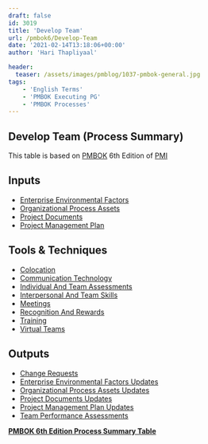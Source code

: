 ```yaml
---
draft: false
id: 3019   
title: 'Develop Team'
url: /pmbok6/Develop-Team
date: '2021-02-14T13:18:06+00:00'
author: 'Hari Thapliyaal'

header:
  teaser: /assets/images/pmblog/1037-pmbok-general.jpg
tags:
    - 'English Terms'
    - 'PMBOK Executing PG'
    - 'PMBOK Processes'
---
```


## Develop Team (Process Summary)

This table is based on [PMBOK](https://www.pmi.org/pmbok-guide-standards) 6th Edition of [PMI](https://www.pmi.org)

## **Inputs**

- [Enterprise Environmental Factors](/pmbok6/enterprise-environmental-factors)
- [Organizational Process Assets](/pmbok6/organizational-process-assets)
- [Project Documents](/pmbok6/project-documents)
- [Project Management Plan](/pmbok6/project-management-plan)

## **Tools & Techniques**

- [Colocation](/pmbok6/colocation)
- [Communication Technology](/pmbok6/communication-technology)
- [Individual And Team Assessments](/pmbok6/individual-and-team-assessments)
- [Interpersonal And Team Skills](/pmbok6/interpersonal-and-team-skills)
- [Meetings](/pmbok6/meetings)
- [Recognition And Rewards](/pmbok6/recognition-and-rewards)
- [Training](/pmbok6/training)
- [Virtual Teams](/pmbok6/virtual-teams)

## **Outputs**

- [Change Requests](/pmbok6/change-requests)
- [Enterprise Environmental Factors Updates](/pmbok6/enterprise-environmental-factors-updates)
- [Organizational Process Assets Updates](/pmbok6/organizational-process-assets-updates)
- [Project Documents Updates](/pmbok6/project-documents-updates)
- [Project Management Plan Updates](/pmbok6/project-management-plan-updates)
- [Team Performance Assessments](/pmbok6/team-performance-assessments)

**[PMBOK 6th Edition Process Summary Table](process-groups-and-processes-in-pmbok6/)**